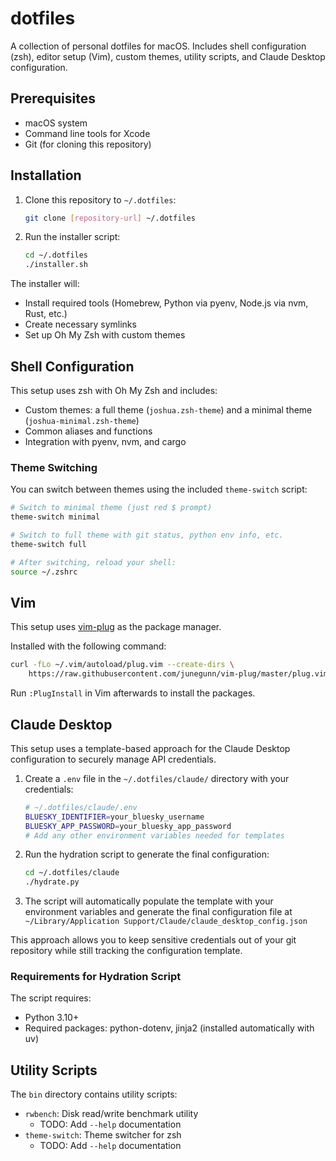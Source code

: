 # dotfiles

A collection of personal dotfiles for macOS. Includes shell configuration (zsh), editor setup (Vim), custom themes, utility scripts, and Claude Desktop configuration.

## Prerequisites

- macOS system
- Command line tools for Xcode
- Git (for cloning this repository)

## Installation

1. Clone this repository to `~/.dotfiles`:
   ```bash
   git clone [repository-url] ~/.dotfiles
   ```

2. Run the installer script:
   ```bash
   cd ~/.dotfiles
   ./installer.sh
   ```

The installer will:
- Install required tools (Homebrew, Python via pyenv, Node.js via nvm, Rust, etc.)
- Create necessary symlinks
- Set up Oh My Zsh with custom themes

## Shell Configuration

This setup uses zsh with Oh My Zsh and includes:

- Custom themes: a full theme (`joshua.zsh-theme`) and a minimal theme (`joshua-minimal.zsh-theme`)
- Common aliases and functions
- Integration with pyenv, nvm, and cargo

### Theme Switching

You can switch between themes using the included `theme-switch` script:

```bash
# Switch to minimal theme (just red $ prompt)
theme-switch minimal

# Switch to full theme with git status, python env info, etc.
theme-switch full

# After switching, reload your shell:
source ~/.zshrc
```

## Vim

This setup uses [vim-plug](https://junegunn.github.io/vim-plug/) as the package manager.

Installed with the following command:

```bash
curl -fLo ~/.vim/autoload/plug.vim --create-dirs \
    https://raw.githubusercontent.com/junegunn/vim-plug/master/plug.vim
```

Run `:PlugInstall` in Vim afterwards to install the packages.

## Claude Desktop

This setup uses a template-based approach for the Claude Desktop configuration to securely manage API credentials.

1. Create a `.env` file in the `~/.dotfiles/claude/` directory with your credentials:
   ```bash
   # ~/.dotfiles/claude/.env
   BLUESKY_IDENTIFIER=your_bluesky_username
   BLUESKY_APP_PASSWORD=your_bluesky_app_password
   # Add any other environment variables needed for templates
   ```

2. Run the hydration script to generate the final configuration:
   ```bash
   cd ~/.dotfiles/claude
   ./hydrate.py
   ```

3. The script will automatically populate the template with your environment variables and generate the final configuration file at `~/Library/Application Support/Claude/claude_desktop_config.json`

This approach allows you to keep sensitive credentials out of your git repository while still tracking the configuration template.

### Requirements for Hydration Script

The script requires:
- Python 3.10+
- Required packages: python-dotenv, jinja2 (installed automatically with uv)

## Utility Scripts

The `bin` directory contains utility scripts:

- `rwbench`: Disk read/write benchmark utility
  - TODO: Add `--help` documentation
- `theme-switch`: Theme switcher for zsh
  - TODO: Add `--help` documentation
